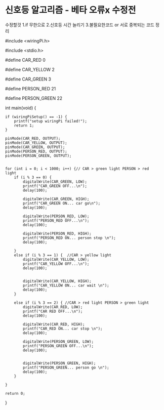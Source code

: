 # 신호등 알고리즘 - 베타 오류x 수정전

수정할것
1.if 무한으로
2.신호등 시간 늘리기
3.불필요한코드 or 서로 중복되는 코드 정리


#include <wiringPi.h>

#include <stdio.h>

#define CAR_RED 0

#define CAR_YELLOW 2

#define CAR_GREEN 3

#define PERSON_RED 21 

#define PERSON_GREEN 22



int main(void) {

	if (wiringPiSetup() == -1) {
		printf("setup wiringPi failed!");
		return 1;
	}

	pinMode(CAR_RED, OUTPUT);
	pinMode(CAR_YELLOW, OUTPUT);
	pinMode(CAR_GREEN, OUTPUT);
	pinMode(PERSON_RED, OUTPUT);
	pinMode(PERSON_GREEN, OUTPUT);


	for (int i = 0; i < 1000; i++) {// CAR > green light PERSON > red light
		if (i % 3 == 0) {
			digitalWrite(CAR_GREEN, LOW);
			printf("CAR_GREEN OFF...\n");
			delay(100);

			digitalWrite(CAR_GREEN, HIGH);
			printf("CAR_GREEN ON... car go\n");
			delay(100);

			digitalWrite(PERSON_RED, LOW);
			printf("PERSON_RED OFF...\n");
			delay(100);

			digitalWrite(PERSON_RED, HIGH);
			printf("PERSON_RED ON... person stop \n");
			delay(100);

		}
		else if (i % 3 == 1) {  //CAR > yellow light
			digitalWrite(CAR_YELLOW, LOW);
			printf("CAR_YELLOW OFF...\n");
			delay(100);


			digitalWrite(CAR_YELLOW, HIGH);
			printf("CAR_YELLOW ON... car wait \n");
			delay(100);
		}

		else if (i % 3 == 2) { //CAR > red light PERSON > green light
			digitalWrite(CAR_RED, LOW);
			printf("CAR RED OFF...\n");
			delay(100);

			digitalWrite(CAR_RED, HIGH);
			printf("CAR_RED ON... car stop \n");
			delay(100);

			digitalWrite(PERSON_GREEN, LOW);
			printf("PERSON_GREEN OFF...\n");
			delay(100);


			digitalWrite(PERSON_GREEN, HIGH);
			printf("PERSON_GREEN... person go \n");
			delay(100);
		}

	}
	
	return 0;
	
}

